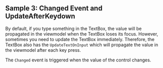 ## Sample 3: Changed Event and UpdateAfterKeydown

By default, if you type something in the TextBox, the value will be propagated in the viewmodel when the TextBox loses its focus.
However, sometimes you need to update the TextBox immediately. Therefore, the TextBox also has the `UpdateTextOnInput` which 
will propagate the value in the viewmodel after each key press.

The `Changed` event is triggered when the value of the control changes.